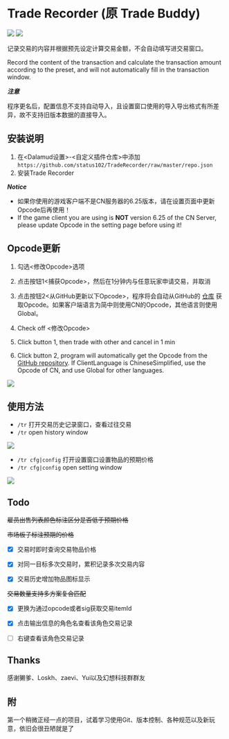 # Trade Recorder (原 Trade Buddy)
[![](https://img.shields.io/badge/dynamic/xml?color=success&label=repo%20version&query=%2F%2FProject%2FPropertyGroup%2FVersion&url=https%3A%2F%2Fraw.githubusercontent.com%2Fstatus102%2FTradeRecorder%2Fmaster%2FTradeRecorder%2FTradeRecorder.csproj)](https://github.com/status102/TradeRecorder/raw/master/latest.zip)
[![](https://img.shields.io/github/v/release/status102/TradeRecorder.svg)](https://github.com/status102/TradeRecorder/releases/latest)

记录交易的内容并根据预先设定计算交易金额，不会自动填写进交易窗口。

Record the content of the transaction and calculate the transaction amount according to the preset, and will not automatically fill in the transaction window.

***注意***

程序更名后，配置信息不支持自动导入，且设置窗口使用的导入导出格式有所差异，故不支持旧版本数据的直接导入。

## 安装说明

1. 在<Dalamud设置>-<自定义插件仓库>中添加`https://github.com/status102/TradeRecorder/raw/master/repo.json`
2. 安装Trade Recorder

***Notice***

- 如果你使用的游戏客户端不是CN服务器的6.25版本，请在设置页面中更新Opcode后再使用！
- If the game client you are using is **NOT** version 6.25 of the CN Server, please update Opcode in the setting page before using it!

## Opcode更新

1. 勾选<修改Opcode>选项
2. 点击按钮1<捕获Opcode>，然后在1分钟内与任意玩家申请交易，并取消
3. 点击按钮2<从GitHub更新以下Opcode>，程序将会自动从GitHub的 [仓库](https://github.com/karashiiro/FFXIVOpcodes) 获取Opcode。如果客户端语言为简中则使用CN的Opcode，其他语言则使用Global。

1. Check off <修改Opcode>
2. Click button 1, then trade with other and cancel in 1 min
3. Click button 2, program will automatically get the Opcode from the [GitHub repository](https://github.com/karashiiro/FFXIVOpcodes). If ClientLanguage is ChineseSimplified, use the Opcode of CN, and use Global for other languages.

![](https://github.com/status102/TradeRecorder/raw/master/Image/ChangeOpcode.png)

## 使用方法

- `/tr` 打开交易历史记录窗口，查看过往交易
- `/tr` open history window

![](https://github.com/status102/TradeRecorder/raw/master/Image/History.png)

- `/tr cfg|config` 打开设置窗口设置物品的预期价格
- `/tr cfg|config` open setting window

![](https://github.com/status102/TradeRecorder/raw/master/Image/Setting.png)

## Todo

~~雇员出售列表颜色标注区分是否低于预期价格~~

~~市场板子标注预期的价格~~

- [x] 交易时即时查询交易物品价格

- [x] 对同一目标多次交易时，累积记录多次交易内容

- [x] 交易历史增加物品图标显示

~~交易数量支持多方案复合匹配~~

- [x] 更换为通过opcode或者sig获取交易itemId

- [x] 点击输出信息的角色名查看该角色交易记录

- [ ] 右键查看该角色交易记录

## Thanks

感谢獭爹、Loskh、zaevi、Yui以及幻想科技群群友

## 附

第一个稍微正经一点的项目，试着学习使用Git、版本控制、各种规范以及新玩意，依旧会很丑陋就是了
